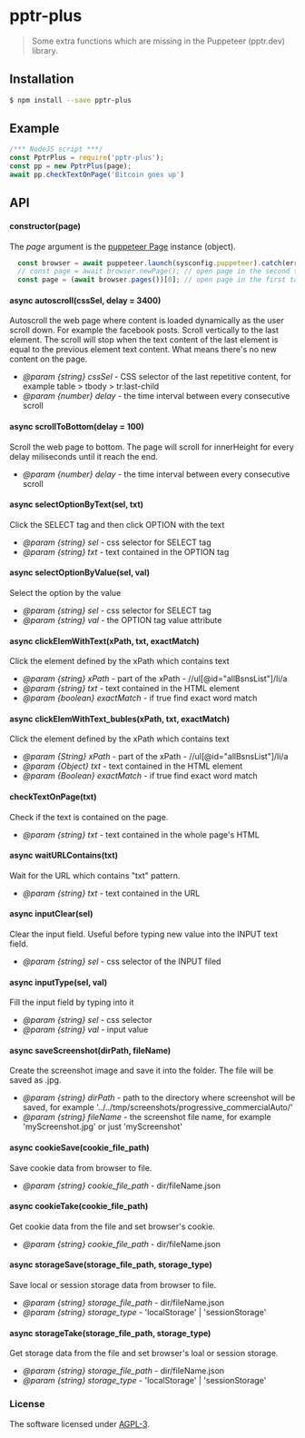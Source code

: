 # pptr-plus
> Some extra functions which are missing in the Puppeteer (pptr.dev) library.



## Installation
```bash
$ npm install --save pptr-plus
```


## Example
```js
/*** NodeJS script ***/
const PptrPlus = require('pptr-plus');
const pp = new PptrPlus(page);
await pp.checkTextOnPage('Bitcoin goes up')
```



## API

#### constructor(page)
The *page* argument is the [puppeteer Page](https://pptr.dev/api/puppeteer.page) instance (object).

```js
  const browser = await puppeteer.launch(sysconfig.puppeteer).catch(err => echo.error(err));
  // const page = await browser.newPage(); // open page in the second tab
  const page = (await browser.pages())[0]; // open page in the first tab
```

#### async autoscroll(cssSel, delay = 3400)
Autoscroll the web page where content is loaded dynamically as the user scroll down. For example the facebook posts.
Scroll vertically to the last element.
The scroll will stop when the text content of the last element is equal to the previous element text content. What means there's no new content on the page.
- *@param {string} cssSel* - CSS selector of the last repetitive content, for example table > tbody > tr:last-child
- *@param {number} delay* - the time interval between every consecutive scroll


#### async scrollToBottom(delay = 100)
Scroll the web page to bottom. The page will scroll for innerHeight for every delay miliseconds until it reach the end.
- *@param {number} delay* - the time interval between every consecutive scroll


#### async selectOptionByText(sel, txt)
Click the SELECT tag and then click OPTION with the text
- *@param {string} sel* - css selector for SELECT tag
- *@param {string} txt* - text contained in the OPTION tag


#### async selectOptionByValue(sel, val)
Select the option by the value
- *@param {string} sel* - css selector for SELECT tag
- *@param {string} val* - the OPTION tag value attribute


#### async clickElemWithText(xPath, txt, exactMatch)
Click the element defined by the xPath which contains text
- *@param {string} xPath* - part of the xPath - //ul[@id="allBsnsList"]/li/a
- *@param {string} txt* - text contained in the HTML element
- *@param {boolean} exactMatch* - if true find exact word match


#### async clickElemWithText_bubles(xPath, txt, exactMatch)
Click the element defined by the xPath which contains text
- *@param {String} xPath* - part of the xPath - //ul[@id="allBsnsList"]/li/a
- *@param {Object} txt* - text contained in the HTML element
- *@param {Boolean} exactMatch* - if true find exact word match


#### checkTextOnPage(txt)
Check if the text is contained on the page.
- *@param {string} txt* - text contained in the whole page's HTML


#### async waitURLContains(txt)
Wait for the URL which contains "txt" pattern.
- *@param {string} txt* - text contained in the URL


#### async inputClear(sel)
Clear the input field. Useful before typing new value into the INPUT text field.
- *@param {string} sel* - css selector of the INPUT filed


#### async inputType(sel, val)
Fill the input field by typing into it
- *@param {string} sel* - css selector
- *@param {string} val* - input value

#### async saveScreenshot(dirPath, fileName)
Create the screenshot image and save it into the folder. The file will be saved as .jpg.
- *@param {string} dirPath* - path to the directory where screenshot will be saved, for example '../../tmp/screenshots/progressive_commercialAuto/'
- *@param {string} fileName* - the screenshot file name, for example 'myScreenshot.jpg' or just 'myScreenshot'


#### async cookieSave(cookie_file_path)
Save cookie data from browser to file.
- *@param {string} cookie_file_path* - dir/fileName.json


#### async cookieTake(cookie_file_path)
Get cookie data from the file and set browser's cookie.
- *@param {string} cookie_file_path* - dir/fileName.json


#### async storageSave(storage_file_path, storage_type)
Save local or session storage data from browser to file.
- *@param {string} storage_file_path* - dir/fileName.json
- *@param {string} storage_type* - 'localStorage' | 'sessionStorage'


#### async storageTake(storage_file_path, storage_type)
Get storage data from the file and set browser's loal or session storage.
- *@param {string} storage_file_path* - dir/fileName.json
- *@param {string} storage_type* - 'localStorage' | 'sessionStorage'




### License
The software licensed under [AGPL-3](LICENSE).
